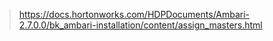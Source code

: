 > https://docs.hortonworks.com/HDPDocuments/Ambari-2.7.0.0/bk_ambari-installation/content/assign_masters.html
